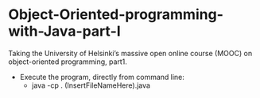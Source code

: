 # Object-Oriented-programming-with-Java-part-I
Taking the University of Helsinki’s massive open online course (MOOC) on object-oriented programming, part1.

* Execute the program, directly from command line:
  * java -cp . (InsertFileNameHere).java
